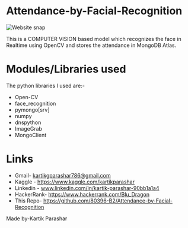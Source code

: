 # **Attendance-by-Facial-Recognition**


![Website snap](https://github.com/kartikparashar786/Attendance-by-Facial-Recognition/blob/main/Screenshot%20(39).png)


This is a COMPUTER VISION based model which recognizes the face in Realtime using OpenCV and stores the attendance in MongoDB Atlas.

# Modules/Libraries used
The python libraries I used are:-
* Open-CV
* face_recognition
* pymongo[srv]
* numpy
* dnspython
* ImageGrab
* MongoClient

# Links
* Gmail- kartikgparashar786@gmail.com
* Kaggle - https://www.kaggle.com/kartikparashar 
* Linkedin - www.linkedin.com/in/kartik-parashar-90bb1a1a4
* HackerRank- https://www.hackerrank.com/Blu_Dragon
* This Repo- https://github.com/80396-B2/Attendance-by-Facial-Recognition

Made by-Kartik Parashar  
